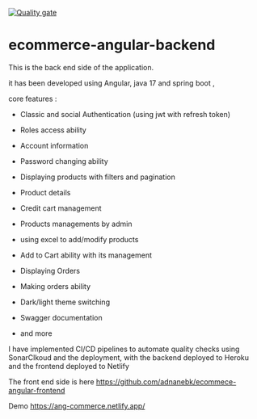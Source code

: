 [![Quality gate](https://sonarcloud.io/api/project_badges/quality_gate?project=adnanebk_ecommerce-spring-backend)](https://sonarcloud.io/summary/new_code?id=adnanebk_ecommerce-spring-backend)

# ecommerce-angular-backend


This is the back end side of the application.

it has been developed using Angular, java 17 and spring boot  ,

core features :

* Classic and social Authentication (using jwt with refresh token)

* Roles access ability

* Account information

* Password changing ability

* Displaying products with filters and pagination

* Product details

* Credit cart management

* Products managements by admin

* using excel to add/modify products

* Add to Cart ability with its management

* Displaying Orders

* Making orders ability

* Dark/light theme switching

* Swagger documentation

* and more

I have implemented CI/CD pipelines to automate quality checks using SonarClkoud and the deployment, with the backend deployed to Heroku and the frontend deployed to Netlify

The front end side is here https://github.com/adnanebk/ecommece-angular-frontend

Demo https://ang-commerce.netlify.app/

